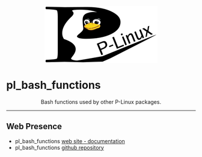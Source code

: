 <div align="center">
    <a href="https://github.com/P-Linux/">
        <img src="images/p-linux-logo.png" alt="P-Linux LOGO" title="The P-Linux Organization.">
    </a>
</div>


# pl_bash_functions

<p align="center">Bash functions used by other P-Linux packages.</p>


---


## Web Presence

* pl_bash_functions [web site - documentation](https://p-linux.github.io/pl_bash_functions/)
* pl_bash_functions [github repository](https://github.com/P-Linux/pl_bash_functions/)

